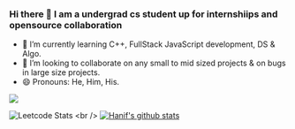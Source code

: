 ### Hi there 👋 I am a undergrad cs student up for internshiips and opensource collaboration
- 🌱 I’m currently learning C++, FullStack JavaScript development, DS & Algo.
- 👯 I’m looking to collaborate on any small to mid sized projects & on bugs in large size projects.
- 😄 Pronouns: He, Him, His.

![](https://www.codewars.com/users/Hhacker/badges/large)

![Leetcode Stats]([https://leetcard.jacoblin.cool/JacobLinCool](https://leetcode.card.workers.dev/hackerHANIF?theme=forest&font=baloo&extension=null))
<br />
[![Hanif's github stats](https://github-readme-stats.vercel.app/api?username=MHFarooqui&theme=blue-green)](https://github.com/MHFarooqui/github-readme-stats)

